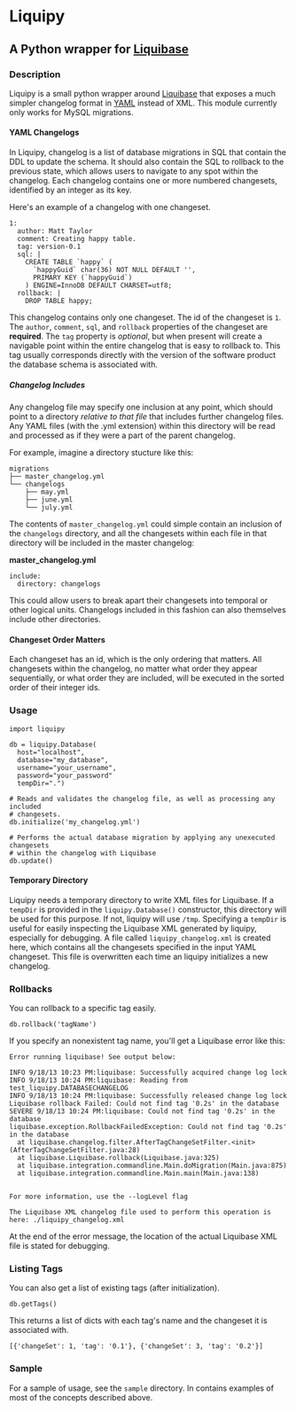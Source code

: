 # Liquipy

## A Python wrapper for [Liquibase](http://www.liquibase.org/)

### Description

Liquipy is a small python wrapper around [Liquibase](http://www.liquibase.org/) that exposes a much simpler changelog format in [YAML](http://yaml.org/) instead of XML. This module currently only works for MySQL migrations.

#### YAML Changelogs

In Liquipy, changelog is a list of database migrations in SQL that contain the DDL to update the schema. It should also contain the SQL to rollback to the previous state, which allows users to navigate to any spot within the changelog. Each changelog contains one or more numbered changesets, identified by an integer as its key.

Here's an example of a changelog with one changeset.

    1: 
      author: Matt Taylor
      comment: Creating happy table.
      tag: version-0.1
      sql: |
        CREATE TABLE `happy` (
          `happyGuid` char(36) NOT NULL DEFAULT '',
          PRIMARY KEY (`happyGuid`)
        ) ENGINE=InnoDB DEFAULT CHARSET=utf8;
      rollback: |
        DROP TABLE happy;

This changelog contains only one changeset. The id of the changeset is `1`. The `author`, `comment`, `sql`, and `rollback` properties of the changeset are **required**. The `tag` property is _optional_, but when present will create a navigable point within the entire changelog that is easy to rollback to. This tag usually corresponds directly with the version of the software product the database schema is associated with.

##### Changelog Includes

Any changelog file may specify one inclusion at any point, which should point to a directory _relative to that file_ that includes further changelog files. Any YAML files (with the .yml extension) within this directory will be read and processed as if they were a part of the parent changelog. 

For example, imagine a directory stucture like this:

    migrations
    ├── master_changelog.yml
    └── changelogs
        ├── may.yml
        ├── june.yml
        └── july.yml

The contents of `master_changelog.yml` could simple contain an inclusion of the `changelogs` directory, and all the changesets within each file in that directory will be included in the master changelog:

**master_changelog.yml**

    include: 
      directory: changelogs

This could allow users to break apart their changesets into temporal or other logical units. Changelogs included in this fashion can also themselves include other directories.

#### Changeset Order Matters

Each changeset has an id, which is the only ordering that matters. All changesets within the changelog, no matter what order they appear sequentially, or what order they are included, will be executed in the sorted order of their integer ids.

### Usage

    import liquipy

    db = liquipy.Database(
      host="localhost", 
      database="my_database", 
      username="your_username",
      password="your_password"
      tempDir=".")

    # Reads and validates the changelog file, as well as processing any included
    # changesets.
    db.initialize('my_changelog.yml')

    # Performs the actual database migration by applying any unexecuted changesets
    # within the changelog with Liquibase
    db.update()

#### Temporary Directory

Liquipy needs a temporary directory to write XML files for Liquibase. If a `tempDir` is provided in the `liquipy.Database()` constructor, this directory will be used for this purpose. If not, liquipy will use `/tmp`. Specifying a `tempDir` is useful for easily inspecting the Liquibase XML generated by liquipy, especially for debugging. A file called `liquipy_changelog.xml` is created here, which contains all the changesets specified in the input YAML changeset. This file is overwritten each time an liquipy initializes a new changelog.

### Rollbacks

You can rollback to a specific tag easily.

    db.rollback('tagName')

If you specify an nonexistent tag name, you'll get a Liquibase error like this:

    Error running liquibase! See output below:

    INFO 9/18/13 10:23 PM:liquibase: Successfully acquired change log lock
    INFO 9/18/13 10:24 PM:liquibase: Reading from test_liquipy.DATABASECHANGELOG
    INFO 9/18/13 10:24 PM:liquibase: Successfully released change log lock
    Liquibase rollback Failed: Could not find tag '0.2s' in the database
    SEVERE 9/18/13 10:24 PM:liquibase: Could not find tag '0.2s' in the database
    liquibase.exception.RollbackFailedException: Could not find tag '0.2s' in the database
      at liquibase.changelog.filter.AfterTagChangeSetFilter.<init>(AfterTagChangeSetFilter.java:28)
      at liquibase.Liquibase.rollback(Liquibase.java:325)
      at liquibase.integration.commandline.Main.doMigration(Main.java:875)
      at liquibase.integration.commandline.Main.main(Main.java:138)


    For more information, use the --logLevel flag

    The Liquibase XML changelog file used to perform this operation is here: ./liquipy_changelog.xml

At the end of the error message, the location of the actual Liquibase XML file is stated for debugging.

### Listing Tags

You can also get a list of existing tags (after initialization).

    db.getTags()

This returns a list of dicts with each tag's name and the changeset it is associated with.

    [{'changeSet': 1, 'tag': '0.1'}, {'changeSet': 3, 'tag': '0.2'}]

### Sample

For a sample of usage, see the `sample` directory. In contains examples of most of the concepts described above.
